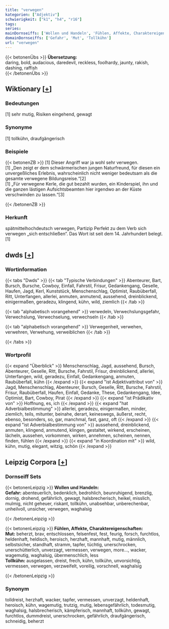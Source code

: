 ```yaml
---
title: "verwegen"
kategorien: ["Adjektiv"]
schwierigkeit: ["k1", "h4", "r16"]
tags:
series:
mainDornseiffs: ['Wollen und Handeln', 'Fühlen, Affekte, Charaktereigenschaften']
domainDornseiffs: ['Gefahr', 'Mut', 'Tollkühn']
url: "verwegen"
---
```


{{< betonenÜbs >}}
**Übersetzung:**  
daring, bold, audacious, daredevil, reckless, foolhardy, jaunty, rakish, dashing, raffish  
{{< /betonenÜbs >}}

## Wiktionary [[+](https://de.wiktionary.org/wiki/verwegen)]

### Bedeutungen
[1] sehr mutig, Risiken eingehend, gewagt  

### Synonyme
[1] tollkühn, draufgängerisch  

### Beispiele
{{< betonenZB >}}
[1] Dieser Angriff war ja wohl sehr verwegen.  
[1] „Den zeigt er dem schwärmerischen jungen Naturfreund, für diesen ein unvergeßliches Erlebnis, wahrscheinlich nicht weniger bedeutsam als die gesamte verwegene Bildungsreise.“[2]  
[1] „Für verwegene Kerle, die gut bezahlt wurden, ein Kinderspiel, ihn und die ganzen lästigen Aufsichtsbeamten hier irgendwo an der Küste verschwinden zu lassen.“[3]  

{{< /betonenZB >}}
### Herkunft
spätmittelhochdeutsch verwegen, Partizip Perfekt zu dem Verb sich verwegen „sich entschließen“. Das Wort ist seit dem 14. Jahrhundert belegt.[1]  



## dwds [[+](https://www.dwds.de/wb/verwegen)]

### Wortinformation
{{< tabs "Dwds" >}}
{{< tab "Typische Verbindungen" >}}
Abenteurer, Bart, Bursch, Bursche, Cowboy, Einfall, Fahrstil, Frisur, Gedankengang, Geselle, Haufen, Jagd, Kerl, Kunststück, Menschenschlag, Optimist, Raubüberfall, Ritt, Unterfangen, allerlei, anmuten, anmutend, aussehend, dreinblickend, einigermaßen, geradezu, klingend, kühn, wild, ziemlich
{{< /tab >}}

{{< tab "alphabetisch vorangehend" >}}
verwedeln, Verwechslungsgefahr, Verwechslung, Verwechselung, verwechseln
{{< /tab >}}

{{< tab "alphabetisch vorangehend" >}}
Verwegenheit, verwehen, verwehren, Verwehung, verweiblichen
{{< /tab >}}

{{< /tabs >}}

### Wortprofil
{{< expand "Überblick" >}} Menschenschlag, Jagd, aussehend, Bursch, Abenteurer, Geselle, Ritt, Bursche, Fahrstil, Frisur, dreinblickend, allerlei, Unterfangen, wild, geradezu, Einfall, Gedankengang, anmuten, Raubüberfall, kühn {{< /expand >}}
{{< expand "ist Adjektivattribut von" >}} Jagd, Menschenschlag, Abenteurer, Bursch, Geselle, Ritt, Bursche, Fahrstil, Frisur, Raubüberfall, Haufen, Einfall, Gedanke, These, Gedankengang, Idee, Optimist, Bart, Cowboy, Pirat {{< /expand >}}
{{< expand "ist Prädikativ von" >}} Hoffnung, es, ich {{< /expand >}}
{{< expand "hat Adverbialbestimmung" >}} allerlei, geradezu, einigermaßen, minder, ziemlich, teils, mitunter, beinahe, derart, keineswegs, äußerst, recht, ebenso, besonders, so, gar, manchmal, fast, ganz, oft {{< /expand >}}
{{< expand "ist Adverbialbestimmung von" >}} aussehend, dreinblickend, anmuten, klingend, anmutend, klingen, gestaltet, wirkend, erscheinen, lächeln, aussehen, vorkommen, wirken, annehmen, scheinen, nennen, finden, fühlen {{< /expand >}}
{{< expand "in Koordination mit" >}} wild, kühn, mutig, elegant, witzig, schön {{< /expand >}}

## Leipzig Corpora [[+](https://corpora.uni-leipzig.de/en/res?word=verwegen&corpusId=deu_newscrawl-public_2018)]

### Dornseiff Sets
{{< betonenLeipzig >}}
**Wollen und Handeln:**  
**Gefahr:** abenteuerlich, bedenklich, bedrohlich, beunruhigend, brenzlig, dornig, drohend, gefährlich, gewagt, halsbrecherisch, heikel, misslich, mulmig, nicht geheuer, riskant, tollkühn, unabsehbar, unberechenbar, unheilvoll, unsicher, verwegen, waghalsig  

{{< /betonenLeipzig >}}


{{< betonenLeipzig >}}
**Fühlen, Affekte, Charaktereigenschaften:**  
**Mut:** beherzt, brav, entschlossen, felsenfest, fest, feurig, forsch, furchtlos, heldenhaft, heldisch, heroisch, herzhaft, mannhaft, mutig, männlich, selbstsicher, standhaft, stramm, tapfer, tüchtig, unerschrocken, unerschütterlich, unverzagt, vermessen, verwegen, more..., wacker, wagemutig, waghalsig, übermenschlich, less  
**Tollkühn:** ausgelassen, dreist, frech, kühn, tollkühn, unvorsichtig, vermessen, verwegen, verzweifelt, voreilig, vorschnell, waghalsig  

{{< /betonenLeipzig >}}

### Synonym
tolldreist, herzhaft, wacker, tapfer, vermessen, unverzagt, heldenhaft, heroisch, kühn, wagemutig, trutzig, mutig, lebensgefährlich, todesmutig, waghalsig, halsbrecherisch, kämpferisch, mannhaft, tollkühn, gewagt, furchtlos, dummdreist, unerschrocken, gefährlich, draufgängerisch, schneidig, beherzt


